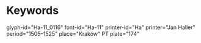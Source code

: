 # Keywords
glyph-id="Ha-11_0116"
font-id="Ha-11"
printer-id="Ha"
printer="Jan Haller"
period="1505–1525"
place="Kraków"
PT plate="174"
